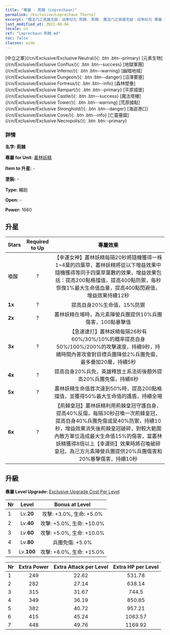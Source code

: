 ```yaml
---
title: "專屬 - 荊棘 (Leprechaun)"
permalink: /Exclusive/Leprechaun Thorns/
excerpt: "魔法门之英雄无敌：战争纪元 荊棘. 荊棘. 魔法门之英雄无敌：战争纪元 專屬 荊棘. 叢林妖精 專屬."
last_modified_at: 2021-08-04
locale: cn
ref: "Leprechaun 荊棘.md"
toc: false
classes: wide
---
```

 [中立之軍](/cn/Exclusive/Exclusive Neutral/){: .btn .btn--primary} [元素生物](/cn/Exclusive/Exclusive Conflux/){: .btn .btn--success} [地獄軍團](/cn/Exclusive/Exclusive Inferno/){: .btn .btn--warning} [幽暗地城](/cn/Exclusive/Exclusive Dungeon/){: .btn .btn--danger} [沼澤要塞](/cn/Exclusive/Exclusive Fortress/){: .btn .btn--info} [森林壁壘](/cn/Exclusive/Exclusive Rampart/){: .btn .btn--primary} [平原城堡](/cn/Exclusive/Exclusive Castle/){: .btn .btn--success} [魔法塔樓](/cn/Exclusive/Exclusive Tower/){: .btn .btn--warning} [荒原據點](/cn/Exclusive/Exclusive Stronghold/){: .btn .btn--danger} [海盜港口](/cn/Exclusive/Exclusive Cove/){: .btn .btn--info} [亡靈墓園](/cn/Exclusive/Exclusive Necropolis/){: .btn .btn--primary} 

### 詳情
 **名字: 荊棘** 

 **專屬 for Unit:** [叢林妖精](/cn/units/Leprechaun/) 

 **Item to 升星:** -

 **塗裝:** -

 **Type:** 輔助

 **Open:** -

 **Power:** 1660

## 升星

  |     Stars    |  Required to Up | 專屬效果 |
  |:-------------|:---------------:|:---------------:|
  |  喚醒  | ? | 【幸運女神】叢林妖精每隔20秒將隨機獲得一株1~4葉的四葉草，叢林妖精將從以下增益效果中隨機獲得等同于四葉草葉數的效果，增益效果包括：提高200點格擋值，提高400點防禦，每秒恢復1%最大生命值血量，提高400點閃避值，增益效果持續12秒 |
  | **1x** <i class="fas fa-star"/> | ? | 提高自身20%生命值，15%防禦 |
  | **2x** <i class="fas fa-star"/> | ? | 叢林妖精在場時，為元素陣營兵團提供10%兵團傷害，100點暴擊值 |
  | **3x** <i class="fas fa-star"/> | ? | 【急速連打】叢林妖精每隔26秒有60%/30%/10%的概率提高自身50%/100%/200%的攻擊速度，持續9秒，持續時間內普攻會對目標兵團降低2%兵團免傷，最多疊加20層，持續5秒 |
  | **4x** <i class="fas fa-star"/> | ? | 提高自身20%兵免，英雄釋放土系法術後額外提高20%兵團免傷，持續8秒 |
  | **5x** <i class="fas fa-star"/> | ? | 叢林妖精生命值首次達到50%時，提高200點格擋值，並獲得50%最大生命值的護盾，持續全場 |
  | **6x** <i class="fas fa-star"/> | ? | 【荊棘皇冠】叢林妖精利用荊棘皇冠守護自身，提高40%反傷，每隔30秒召喚一次荊棘皇冠，提高自身40%兵團免傷或是40%防禦，持續10秒，增益效果消失後荊棘皇冠破碎，對較大範圍內敵方單位造成最大生命值15%的傷害，當叢林妖精獲得8倍以上【幸運術】效果時將召喚破碎皇冠，為己方元素陣營兵團提供20%兵團傷害和20%暴擊傷害，持續10秒 |


## 升級
 **專屬 Level Upgrade:** [Exclusive Upgrade Cost Per Level](/Exclusive/ExclusiveUpgradeCostPerLevel/)

  |  Nr  |   Level  | Bonus at Level |
  |:-----|:--------:|:--------------:|
  | 1 | Lv.**20** | 攻擊: +3.0%, 生命: +5.0% |
  | 2 | Lv.**40** | 攻擊: +5.0%, 生命: +10.0% |
  | 3 | Lv.**60** | 攻擊: +5.0%, 生命: +10.0% |
  | 4 | Lv.**80** | 兵團免傷: +5.0% |
  | 5 | Lv.**100** | 攻擊: +8.0%, 生命: +15.0% |


  |  Nr  |  Extra Power | Extra Attack per Level | Extra HP per Level |
  |:-----|:--------:|:--------:|:--------:|
  | 1 | 249 | 22.62 | 531.78 |
  | 2 | 282 | 27.14 | 638.14 |
  | 3 | 315 | 31.67 | 744.5 |
  | 4 | 349 | 36.19 | 850.85 |
  | 5 | 382 | 40.72 | 957.21 |
  | 6 | 415 | 45.24 | 1063.57 |
  | 7 | 448 | 49.76 | 1169.92 |



